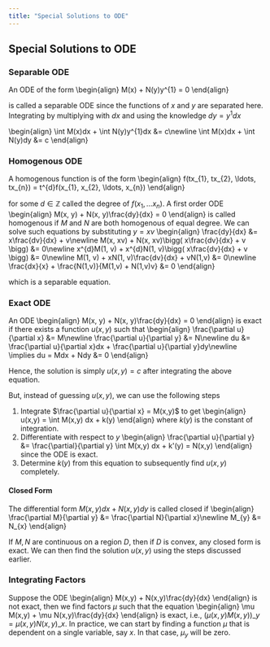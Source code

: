 ```yaml
---
title: "Special Solutions to ODE"
---
```


## Special Solutions to ODE
### Separable ODE
An ODE of the form
\begin{align}
    M(x) + N(y)y^{1} = 0
\end{align}

is called a separable ODE since the functions of $x$ and $y$ are separated here. Integrating by multiplying with $dx$ and using the knowledge $dy = y^{1}dx$

\begin{align}
    \int M(x)dx + \int N(y)y^{1}dx &= c\newline
    \int M(x)dx + \int N(y)dy &= c
\end{align}

### Homogenous ODE
A homogenous function is of the form
\begin{align}
    f(tx_{1}, tx_{2}, \ldots, tx_{n}) = t^{d}f(x_{1}, x_{2}, \ldots, x_{n})
\end{align}

for some $d \in \mathbb{Z}$ called the degree of $f(x_{1}, \ldots x_{n})$. A first order ODE
\begin{align}
    M(x, y) + N(x, y)\frac{dy}{dx} = 0
\end{align}
is called homogenous if $M$ and $N$ are both homogenous of equal degree. We can solve such equations by substituting $y = xv$
\begin{align}
    \frac{dy}{dx} &= x\frac{dv}{dx} + v\newline
    M(x, xv) + N(x, xv)\bigg( x\frac{dv}{dx} + v \bigg) &= 0\newline
    x^{d}M(1, v) + x^{d}N(1, v)\bigg( x\frac{dv}{dx} + v \bigg) &= 0\newline
    M(1, v) + xN(1, v)\frac{dv}{dx} + vN(1,v) &= 0\newline
    \frac{dx}{x} + \frac{N(1,v)}{M(1,v) + N(1,v)v} &= 0
\end{align}

which is a separable equation.

### Exact ODE
An ODE
\begin{align}
    M(x, y) + N(x, y)\frac{dy}{dx} = 0
\end{align}
is exact if there exists a function $u(x,y)$ such that
\begin{align}
    \frac{\partial u}{\partial x} &= M\newline
    \frac{\partial u}{\partial y} &= N\newline
    du &= \frac{\partial u}{\partial x}dx + \frac{\partial u}{\partial y}dy\newline
    \implies du = Mdx + Ndy &= 0
\end{align}

Hence, the solution is simply $u(x,y) = c$ after integrating the above equation.

But, instead of guessing $u(x,y)$, we can use the following steps
1. Integrate $\frac{\partial u}{\partial x} = M(x,y)$ to get
    \begin{align}
        u(x,y) = \int M(x,y) dx + k(y)
    \end{align}
    where $k(y)$ is the constant of integration.
2. Differentiate with respect to $y$
    \begin{align}
        \frac{\partial u}{\partial y} &= \frac{\partial}{\partial y} \int M(x,y) dx + k'(y) = N(x,y)
    \end{align}
    since the ODE is exact.
3.  Determine $k(y)$ from this equation to subsequently find $u(x,y)$ completely.

#### Closed Form
The differential form $M(x,y)dx + N(x,y)dy$ is called closed if
\begin{align}
    \frac{\partial M}{\partial y} &= \frac{\partial N}{\partial x}\newline
    M_{y} &= N_{x}
\end{align}

If $M,N$ are continuous on a region $D$, then if $D$ is convex, any closed form is exact. We can then find the solution $u(x,y)$ using the steps discussed earlier.

### Integrating Factors
Suppose the ODE
\begin{align}
    M(x,y) + N(x,y)\frac{dy}{dx}
\end{align}
is not exact, then we find factors $\mu$ such that the equation
\begin{align}
    \mu M(x,y) + \mu N(x,y)\frac{dy}{dx}
\end{align}
is exact, i.e., $(\mu(x,y) M(x,y))\_{y} = \mu(x,y) N(x,y)\_{x}$. In practice, we can start by finding a function $\mu$ that is dependent on a single variable, say $x$. In that case, $\mu_{y}$ will be zero.

